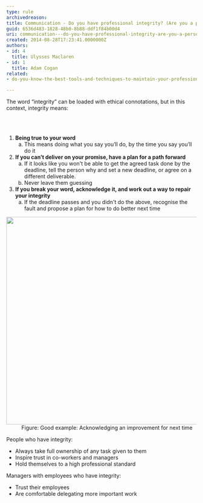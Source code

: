 ```yaml
---
type: rule
archivedreason: 
title: Communication - Do you have professional integrity? (Are you a person of your word?)
guid: 6536d483-1828-48b0-8b88-ddf1f84b00d4
uri: communication---do-you-have-professional-integrity-are-you-a-person-of-your-word
created: 2014-08-28T17:23:41.0000000Z
authors:
- id: 4
  title: Ulysses Maclaren
- id: 1
  title: Adam Cogan
related:
- do-you-know-the-best-tools-and-techniques-to-maintain-your-professional-integrity

---
```



<p>​​The word “integrity” can be loaded with ethical connotations, but in this context, integrity means&#58;</p>
<br><excerpt class='endintro'></excerpt><br>
<ol class="ol1"><li class="li2">
      <strong>​Being true to your word</strong>
      <ol style="list-style-type&#58;lower-alpha;"><li>This means doing what you say you’ll&#160;do, by the time you say you’ll do it</li></ol></li><li>
      <strong>If you can’t deliver on your promise, have a plan for a path forward</strong>
      <ol style="list-style-type&#58;lower-alpha;"><li>If it looks like you won't be able to&#160;get the agreed task done by the deadline, tell the person why and set a new deadline, or agree on a different deliverable.&#160;</li><li class="li2">Never leave them guessing</li></ol></li><li class="li2">
      <strong>If you break your word, acknowledge it, and work out a way to repair your integrity</strong>
      <ol style="list-style-type&#58;lower-alpha;"><li>​If the deadline passes and you didn't do the above,&#160;recognise the fault and propose a plan for how to do better ​next time</li></ol></li></ol><dl class="goodImage"><dt>
      <img src="/PublishingImages/improve.png" alt="" style="width&#58;550px;" />
   </dt><dd>Figure&#58; Good example&#58; Acknowledging an improvement for next time</dd></dl><p>People who have integrity&#58;</p><ul class="ul1"><li class="li2">Always take full ownership of any task given to them</li><li class="li2">Inspire trust in co-workers and managers</li><li class="li2">Hold themselves to a high professional standard</li></ul><p class="p1">Managers&#160;with employees who have integrity&#58;​</p><ul class="ul1"><li class="li2">Trust their employees</li><li class="li2">Are comfortable delegating more important work</li></ul>


